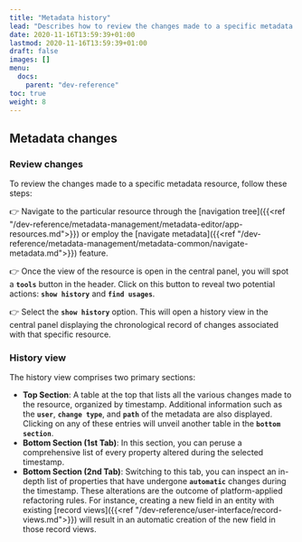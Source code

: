 ```yaml
---
title: "Metadata history"
lead: "Describes how to review the changes made to a specific metadata resource"
date: 2020-11-16T13:59:39+01:00
lastmod: 2020-11-16T13:59:39+01:00
draft: false
images: []
menu:
  docs:
    parent: "dev-reference"
toc: true
weight: 8
---
```


## **Metadata changes**

### Review changes

To review the changes made to a specific metadata resource, follow these steps:

👉 Navigate to the particular resource through the [navigation tree]({{<ref "/dev-reference/metadata-management/metadata-editor/app-resources.md">}}) or employ the [navigate metadata]({{<ref "/dev-reference/metadata-management/metadata-common/navigate-metadata.md">}}) feature.

👉 Once the view of the resource is open in the central panel, you will spot a **`tools`** button in the header. Click on this button to reveal two potential actions: **`show history`** and **`find usages`**.

👉 Select the **`show history`** option. This will open a history view in the central panel displaying the chronological record of changes associated with that specific resource.

### History view
The history view comprises two primary sections:

- **Top Section**: A table at the top that lists all the various changes made to the resource, organized by timestamp. Additional information such as the **`user`**, **`change type`**, and **`path`** of the metadata are also displayed. Clicking on any of these entries will unveil another table in the **`bottom section`**.
- **Bottom Section (1st Tab)**: In this section, you can peruse a comprehensive list of every property altered during the selected timestamp.
- **Bottom Section (2nd Tab)**: Switching to this tab, you can inspect an in-depth list of properties that have undergone **`automatic`** changes during the timestamp. These alterations are the outcome of platform-applied refactoring rules. For instance, creating a new field in an entity with existing [record views]({{<ref "/dev-reference/user-interface/record-views.md">}}) will result in an automatic creation of the new field in those record views.
